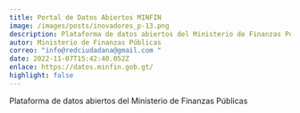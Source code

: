 ```yaml
---
title: Portal de Datos Abiertos MINFIN
image: /images/posts/inovadores_p-13.png
description: Plataforma de datos abiertos del Ministerio de Finanzas Públicas
autor: Ministerio de Finanzas Públicas
correo: "info@redciudadana@gmail.com "
date: 2022-11-07T15:42:40.052Z
enlace: https://datos.minfin.gob.gt/
highlight: false
---
```

Plataforma de datos abiertos del Ministerio de Finanzas Públicas